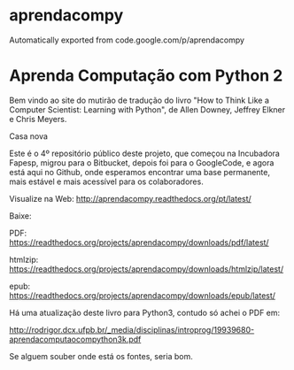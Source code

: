 # aprendacompy
Automatically exported from code.google.com/p/aprendacompy

# Aprenda Computação com Python 2

Bem vindo ao site do mutirão de tradução do livro "How to Think Like a Computer Scientist: Learning with Python", de Allen Downey, Jeffrey Elkner e Chris Meyers.

Casa nova

Este é o 4º repositório público deste projeto, que começou na Incubadora Fapesp, migrou para o Bitbucket, depois foi para o GoogleCode, e agora está aqui no Github, onde esperamos encontrar uma base permanente, mais estável e mais acessível para os colaboradores.


Visualize na Web: http://aprendacompy.readthedocs.org/pt/latest/

Baixe:

PDF: https://readthedocs.org/projects/aprendacompy/downloads/pdf/latest/

htmlzip: https://readthedocs.org/projects/aprendacompy/downloads/htmlzip/latest/

epub: https://readthedocs.org/projects/aprendacompy/downloads/epub/latest/

Há uma atualização deste livro para Python3, contudo só achei o PDF em:

http://rodrigor.dcx.ufpb.br/_media/disciplinas/introprog/19939680-aprendacomputaocompython3k.pdf

Se alguem souber onde está os fontes, seria bom.
